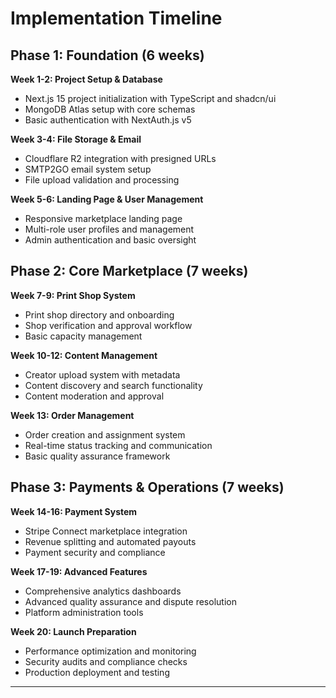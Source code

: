 # Implementation Timeline

## Phase 1: Foundation (6 weeks)
**Week 1-2: Project Setup & Database**
- Next.js 15 project initialization with TypeScript and shadcn/ui
- MongoDB Atlas setup with core schemas
- Basic authentication with NextAuth.js v5

**Week 3-4: File Storage & Email**
- Cloudflare R2 integration with presigned URLs
- SMTP2GO email system setup
- File upload validation and processing

**Week 5-6: Landing Page & User Management**
- Responsive marketplace landing page
- Multi-role user profiles and management
- Admin authentication and basic oversight

## Phase 2: Core Marketplace (7 weeks)
**Week 7-9: Print Shop System**
- Print shop directory and onboarding
- Shop verification and approval workflow
- Basic capacity management

**Week 10-12: Content Management**
- Creator upload system with metadata
- Content discovery and search functionality
- Content moderation and approval

**Week 13: Order Management**
- Order creation and assignment system
- Real-time status tracking and communication
- Basic quality assurance framework

## Phase 3: Payments & Operations (7 weeks)
**Week 14-16: Payment System**
- Stripe Connect marketplace integration
- Revenue splitting and automated payouts
- Payment security and compliance

**Week 17-19: Advanced Features**
- Comprehensive analytics dashboards
- Advanced quality assurance and dispute resolution
- Platform administration tools

**Week 20: Launch Preparation**
- Performance optimization and monitoring
- Security audits and compliance checks
- Production deployment and testing

---
